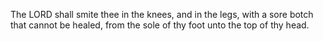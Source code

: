 The LORD shall smite thee in the knees, and in the legs, with a sore botch that cannot be healed, from the sole of thy foot unto the top of thy head.
